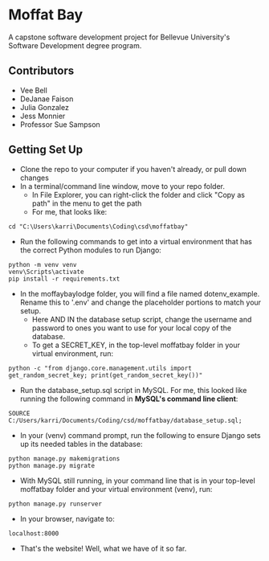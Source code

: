 # Moffat Bay
A capstone software development project for Bellevue University's Software Development degree program.

## Contributors
* Vee Bell
* DeJanae Faison
* Julia Gonzalez
* Jess Monnier
* Professor Sue Sampson

## Getting Set Up
* Clone the repo to your computer if you haven't already, or pull down changes
* In a terminal/command line window, move to your repo folder.
  * In File Explorer, you can right-click the folder and click "Copy as path" in the menu to get the path
  * For me, that looks like:
```
cd "C:\Users\karri\Documents\Coding\csd\moffatbay"
```
* Run the following commands to get into a virtual environment that has the correct Python modules to run Django:
```
python -m venv venv
venv\Scripts\activate
pip install -r requirements.txt
```
* In the moffaybaylodge folder, you will find a file named dotenv_example. Rename this to '.env' and change the placeholder portions to match your setup.
  * Here AND IN the database setup script, change the username and password to ones you want to use for your local copy of the database.
  * To get a SECRET_KEY, in the top-level moffatbay folder in your virtual environment, run:
```
python -c "from django.core.management.utils import get_random_secret_key; print(get_random_secret_key())"
```
* Run the database_setup.sql script in MySQL. For me, this looked like running the following command in **MySQL's command line client**:
```
SOURCE C:/Users/karri/Documents/Coding/csd/moffatbay/database_setup.sql;
```
* In your (venv) command prompt, run the following to ensure Django sets up its needed tables in the database:
```
python manage.py makemigrations
python manage.py migrate
```
* With MySQL still running, in your command line that is in your top-level moffatbay folder and your virtual environment (venv), run:
```
python manage.py runserver
```
* In your browser, navigate to: 
```
localhost:8000
```
 * That's the website! Well, what we have of it so far.